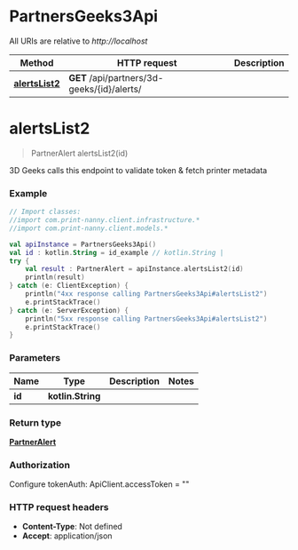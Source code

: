 # PartnersGeeks3Api

All URIs are relative to *http://localhost*

Method | HTTP request | Description
------------- | ------------- | -------------
[**alertsList2**](PartnersGeeks3Api.md#alertsList2) | **GET** /api/partners/3d-geeks/{id}/alerts/ | 


<a name="alertsList2"></a>
# **alertsList2**
> PartnerAlert alertsList2(id)



3D Geeks calls this endpoint to validate token &amp; fetch printer metadata

### Example
```kotlin
// Import classes:
//import com.print-nanny.client.infrastructure.*
//import com.print-nanny.client.models.*

val apiInstance = PartnersGeeks3Api()
val id : kotlin.String = id_example // kotlin.String | 
try {
    val result : PartnerAlert = apiInstance.alertsList2(id)
    println(result)
} catch (e: ClientException) {
    println("4xx response calling PartnersGeeks3Api#alertsList2")
    e.printStackTrace()
} catch (e: ServerException) {
    println("5xx response calling PartnersGeeks3Api#alertsList2")
    e.printStackTrace()
}
```

### Parameters

Name | Type | Description  | Notes
------------- | ------------- | ------------- | -------------
 **id** | **kotlin.String**|  |

### Return type

[**PartnerAlert**](PartnerAlert.md)

### Authorization


Configure tokenAuth:
    ApiClient.accessToken = ""

### HTTP request headers

 - **Content-Type**: Not defined
 - **Accept**: application/json

